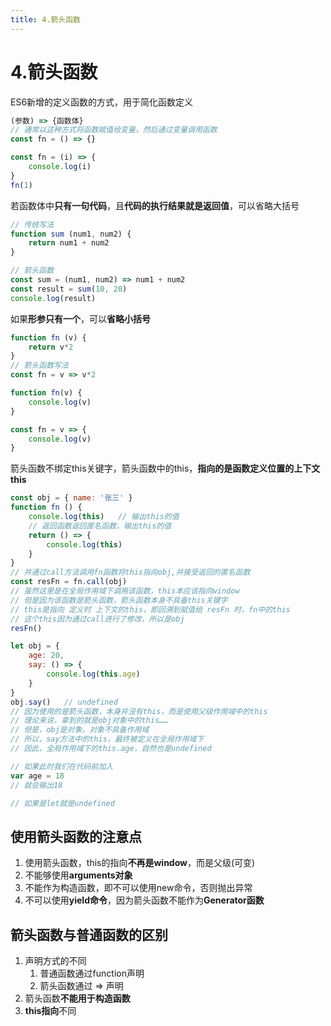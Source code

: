 ```yaml
---
title: 4.箭头函数
---
```

# 4.箭头函数

ES6新增的定义函数的方式，用于简化函数定义

```javascript
(参数) => {函数体}
// 通常以这种方式将函数赋值给变量，然后通过变量调用函数
const fn = () => {}
```

```javascript
const fn = (i) => {
	console.log(i)
}
fn(1)
```

若函数体中**只有一句代码**，且**代码的执行结果就是返回值**，可以省略大括号

```javascript
// 传统写法
function sum (num1, num2) {
    return num1 + num2
}

// 箭头函数
const sum = (num1, num2) => num1 + num2
const result = sum(10, 20)
console.log(result)
```



如果**形参只有一个**，可以**省略小括号**

```javascript
function fn (v) {
	return v*2
}
// 箭头函数写法
const fn = v => v*2

function fn(v) {
    console.log(v)
}

const fn = v => {
    console.log(v)
}
```



箭头函数不绑定this关键字，箭头函数中的this，**指向的是函数定义位置的上下文this**

```javascript
const obj = { name: '张三' }
function fn () {
	console.log(this)	// 输出this的值
    // 返回函数返回匿名函数，输出this的值
	return () => {
		console.log(this)
	}
}
// 并通过call方法调用fn函数将this指向obj,并接受返回的匿名函数
const resFn = fn.call(obj)
// 虽然这里是在全局作用域下调用该函数，this本应该指向window
// 但是因为该函数是箭头函数，箭头函数本身不具备this关键字
// this是指向 定义时 上下文的this，即回溯到赋值给 resFn 时，fn中的this
// 这个this因为通过call进行了修改，所以是obj
resFn()
```



```javascript
let obj = {
	age: 20,
	say: () => {
		console.log(this.age)
	}
}
obj.say()	// undefined
// 因为使用的是箭头函数，本身并没有this，而是使用父级作用域中的this
// 理论来说，拿到的就是obj对象中的this……
// 但是，obj是对象，对象不具备作用域
// 所以，say方法中的this，最终被定义在全局作用域下
// 因此，全局作用域下的this.age，自然也是undefined

// 如果此时我们在代码前加入
var age = 18
// 就会输出18

// 如果是let就是undefined

```



## 使用箭头函数的注意点

1. 使用箭头函数，this的指向**不再是window**，而是父级(可变)
2. 不能够使用**arguments对象**
3. 不能作为构造函数，即不可以使用new命令，否则抛出异常
4. 不可以使用**yield命令**，因为箭头函数不能作为**Generator函数**



## 箭头函数与普通函数的区别

1. 声明方式的不同
   1. 普通函数通过function声明
   2. 箭头函数通过 => 声明
2. 箭头函数**不能用于构造函数**
3. **this指向**不同



